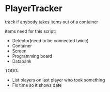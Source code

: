 # PlayerTracker
track if anybody takes items out of a container


items need for this script:
- Detector(need to be connected twice)
- Container
- Screen
- Programming board
- Databank

TODO:
- List players on last player who took something
- Fix time so it shows date

